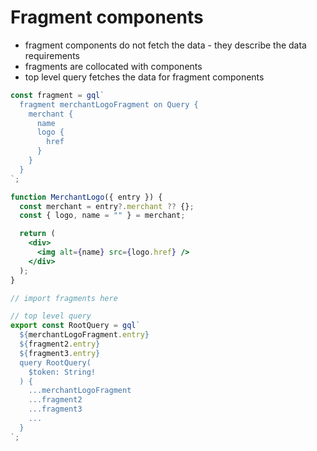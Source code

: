 # Fragment components

- fragment components do not fetch the data - they describe the data requirements
- fragments are collocated with components
- top level query fetches the data for fragment components

```jsx
const fragment = gql`
  fragment merchantLogoFragment on Query {
    merchant {
      name
      logo {
        href
      }
    }
  }
`;

function MerchantLogo({ entry }) {
  const merchant = entry?.merchant ?? {};
  const { logo, name = "" } = merchant;

  return (
    <div>
      <img alt={name} src={logo.href} />
    </div>
  );
}
```

```jsx
// import fragments here

// top level query
export const RootQuery = gql`
  ${merchantLogoFragment.entry}
  ${fragment2.entry}
  ${fragment3.entry}
  query RootQuery(
    $token: String!
  ) {
    ...merchantLogoFragment
    ...fragment2
    ...fragment3
    ...
  }
`;
```
